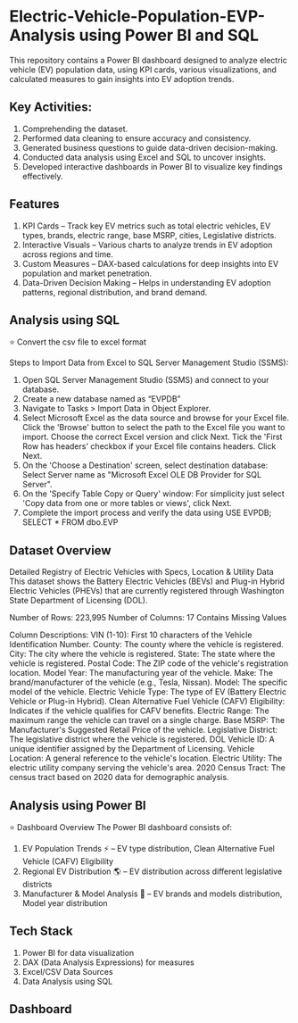 # Electric-Vehicle-Population-EVP-Analysis using Power BI and SQL 
This repository contains a Power BI dashboard designed to analyze electric vehicle (EV) population data, using KPI cards, various visualizations, and calculated measures to gain insights into EV adoption trends.

## Key Activities: 
1.	Comprehending the dataset.
2.	Performed data cleaning to ensure accuracy and consistency.
3.	Generated business questions to guide data-driven decision-making.
4.	Conducted data analysis using Excel and SQL to uncover insights.
5.	Developed interactive dashboards in Power BI to visualize key findings effectively.

## Features
1.	KPI Cards – Track key EV metrics such as total electric vehicles, EV types, brands, electric range, base MSRP, cities, Legislative districts. 
2.	Interactive Visuals – Various charts to analyze trends in EV adoption across regions and time.
3.	Custom Measures – DAX-based calculations for deep insights into EV population and market penetration.
4.	Data-Driven Decision Making – Helps in understanding EV adoption patterns, regional distribution, and brand demand.


## Analysis using SQL 
⭐ Convert the csv file to excel format 

Steps to Import Data from Excel to SQL Server Management Studio (SSMS):

1.	Open SQL Server Management Studio (SSMS) and connect to your database.
2.	Create a new database named as “EVPDB”
3.	Navigate to Tasks > Import Data in Object Explorer.
4.	Select Microsoft Excel as the data source and browse for your Excel file. Click the 'Browse' button to select the path to the Excel file you want to import. Choose the correct Excel version and click Next. Tick the 'First Row has headers' checkbox if your Excel file contains headers. Click Next.
5.	On the 'Choose a Destination' screen, select destination database: Select Server name as "Microsoft Excel OLE DB Provider for SQL Server".
6.	On the 'Specify Table Copy or Query' window: For simplicity just select 'Copy data from one or more tables or views', click Next.
7.	Complete the import process and verify the data using 
   USE EVPDB; 
   SELECT * FROM dbo.EVP

## Dataset Overview
Detailed Registry of Electric Vehicles with Specs, Location & Utility Data
This dataset shows the Battery Electric Vehicles (BEVs) and Plug-in Hybrid Electric Vehicles (PHEVs) that are currently registered through Washington State Department of Licensing (DOL).

Number of Rows: 223,995
Number of Columns: 17
Contains Missing Values

Column Descriptions:
VIN (1-10): First 10 characters of the Vehicle Identification Number.
County: The county where the vehicle is registered.
City: The city where the vehicle is registered.
State: The state where the vehicle is registered.
Postal Code: The ZIP code of the vehicle's registration location.
Model Year: The manufacturing year of the vehicle.
Make: The brand/manufacturer of the vehicle (e.g., Tesla, Nissan).
Model: The specific model of the vehicle.
Electric Vehicle Type: The type of EV (Battery Electric Vehicle or Plug-in Hybrid).
Clean Alternative Fuel Vehicle (CAFV) Eligibility: Indicates if the vehicle qualifies for CAFV benefits.
Electric Range: The maximum range the vehicle can travel on a single charge.
Base MSRP: The Manufacturer's Suggested Retail Price of the vehicle.
Legislative District: The legislative district where the vehicle is registered.
DOL Vehicle ID: A unique identifier assigned by the Department of Licensing.
Vehicle Location: A general reference to the vehicle's location.
Electric Utility: The electric utility company serving the vehicle's area.
2020 Census Tract: The census tract based on 2020 data for demographic analysis.


## Analysis using Power BI 
⭐ Dashboard Overview
The Power BI dashboard consists of:
1.	EV Population Trends ⚡ – EV type distribution, Clean Alternative Fuel Vehicle (CAFV) Eligibility 
2.	Regional EV Distribution 🌎 – EV distribution across different legislative districts
3.	Manufacturer & Model Analysis 🚗 – EV brands and models distribution, Model year distribution
   
## Tech Stack
1.	Power BI for data visualization
2.	DAX (Data Analysis Expressions) for measures
3.	Excel/CSV Data Sources
4.	Data Analysis using SQL 

## Dashboard 


